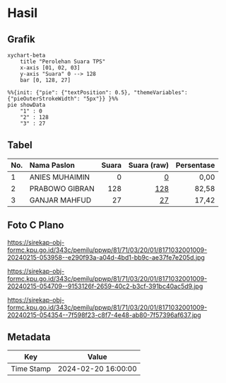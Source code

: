 # Hasil

## Grafik

```mermaid
xychart-beta
    title "Perolehan Suara TPS"
    x-axis [01, 02, 03]
    y-axis "Suara" 0 --> 128
    bar [0, 128, 27]
```

```mermaid
%%{init: {"pie": {"textPosition": 0.5}, "themeVariables": {"pieOuterStrokeWidth": "5px"}} }%%
pie showData
    "1" : 0
    "2" : 128
    "3" : 27
```

## Tabel

| No. | Nama Paslon    | Suara | Suara (raw) | Persentase |
|:--- |:-------------- | -----:| -----------:| ----------:|
| 1   | ANIES MUHAIMIN | 0     | [0][p-1]    | 0,00       |
| 2   | PRABOWO GIBRAN | 128   | [128][p-2]  | 82,58      |
| 3   | GANJAR MAHFUD  | 27    | [27][p-3]   | 17,42      |


[p-1]: https://github.com/gigit-pemilu/pemilu-2024-81-maluku/blob/main/pilpres/hitung-suara/sub/81-maluku/sub/71-kota-ambon/sub/03-baguala/sub/2001-passo/sub/009-tps/sub/paslon-1.txt
[p-2]: https://github.com/gigit-pemilu/pemilu-2024-81-maluku/blob/main/pilpres/hitung-suara/sub/81-maluku/sub/71-kota-ambon/sub/03-baguala/sub/2001-passo/sub/009-tps/sub/paslon-2.txt
[p-3]: https://github.com/gigit-pemilu/pemilu-2024-81-maluku/blob/main/pilpres/hitung-suara/sub/81-maluku/sub/71-kota-ambon/sub/03-baguala/sub/2001-passo/sub/009-tps/sub/paslon-3.txt

## Foto C Plano

https://sirekap-obj-formc.kpu.go.id/343c/pemilu/ppwp/81/71/03/20/01/8171032001009-20240215-053958--e290f93a-a04d-4bd1-bb9c-ae37fe7e205d.jpg

https://sirekap-obj-formc.kpu.go.id/343c/pemilu/ppwp/81/71/03/20/01/8171032001009-20240215-054709--9153126f-2659-40c2-b3cf-391bc40ac5d9.jpg

https://sirekap-obj-formc.kpu.go.id/343c/pemilu/ppwp/81/71/03/20/01/8171032001009-20240215-054354--7f598f23-c8f7-4e48-ab80-7f57396af637.jpg


## Metadata

| Key        | Value               |
| ---------- | ------------------- |
| Time Stamp | 2024-02-20 16:00:00 |



